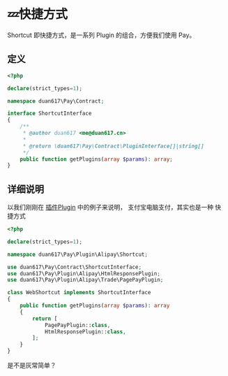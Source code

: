 # 💤快捷方式

Shortcut 即快捷方式，是一系列 Plugin 的组合，方便我们使用 Pay。

## 定义

```php
<?php

declare(strict_types=1);

namespace duan617\Pay\Contract;

interface ShortcutInterface
{
    /**
     * @author duan617 <me@duan617.cn>
     *
     * @return \duan617\Pay\Contract\PluginInterface[]|string[]
     */
    public function getPlugins(array $params): array;
}
```

## 详细说明

以我们刚刚在 [插件Plugin](/docs/v3/kernel/plugin.md) 中的例子来说明，
支付宝电脑支付，其实也是一种 快捷方式

```php
<?php

declare(strict_types=1);

namespace duan617\Pay\Plugin\Alipay\Shortcut;

use duan617\Pay\Contract\ShortcutInterface;
use duan617\Pay\Plugin\Alipay\HtmlResponsePlugin;
use duan617\Pay\Plugin\Alipay\Trade\PagePayPlugin;

class WebShortcut implements ShortcutInterface
{
    public function getPlugins(array $params): array
    {
        return [
            PagePayPlugin::class,
            HtmlResponsePlugin::class,
        ];
    }
}
```

是不是灰常简单？
